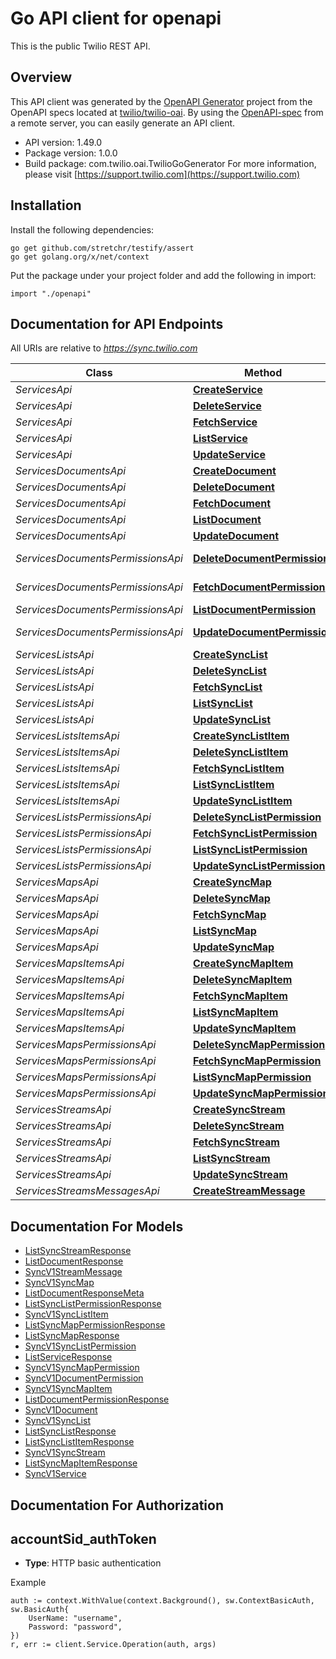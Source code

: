 # Go API client for openapi

This is the public Twilio REST API.

## Overview
This API client was generated by the [OpenAPI Generator](https://openapi-generator.tech) project from the OpenAPI specs located at [twilio/twilio-oai](https://github.com/twilio/twilio-oai/tree/main/spec).  By using the [OpenAPI-spec](https://www.openapis.org/) from a remote server, you can easily generate an API client.

- API version: 1.49.0
- Package version: 1.0.0
- Build package: com.twilio.oai.TwilioGoGenerator
For more information, please visit [https://support.twilio.com](https://support.twilio.com)

## Installation

Install the following dependencies:

```shell
go get github.com/stretchr/testify/assert
go get golang.org/x/net/context
```

Put the package under your project folder and add the following in import:

```golang
import "./openapi"
```

## Documentation for API Endpoints

All URIs are relative to *https://sync.twilio.com*

Class | Method | HTTP request | Description
------------ | ------------- | ------------- | -------------
*ServicesApi* | [**CreateService**](docs/ServicesApi.md#createservice) | **Post** /v1/Services | 
*ServicesApi* | [**DeleteService**](docs/ServicesApi.md#deleteservice) | **Delete** /v1/Services/{Sid} | 
*ServicesApi* | [**FetchService**](docs/ServicesApi.md#fetchservice) | **Get** /v1/Services/{Sid} | 
*ServicesApi* | [**ListService**](docs/ServicesApi.md#listservice) | **Get** /v1/Services | 
*ServicesApi* | [**UpdateService**](docs/ServicesApi.md#updateservice) | **Post** /v1/Services/{Sid} | 
*ServicesDocumentsApi* | [**CreateDocument**](docs/ServicesDocumentsApi.md#createdocument) | **Post** /v1/Services/{ServiceSid}/Documents | 
*ServicesDocumentsApi* | [**DeleteDocument**](docs/ServicesDocumentsApi.md#deletedocument) | **Delete** /v1/Services/{ServiceSid}/Documents/{Sid} | 
*ServicesDocumentsApi* | [**FetchDocument**](docs/ServicesDocumentsApi.md#fetchdocument) | **Get** /v1/Services/{ServiceSid}/Documents/{Sid} | 
*ServicesDocumentsApi* | [**ListDocument**](docs/ServicesDocumentsApi.md#listdocument) | **Get** /v1/Services/{ServiceSid}/Documents | 
*ServicesDocumentsApi* | [**UpdateDocument**](docs/ServicesDocumentsApi.md#updatedocument) | **Post** /v1/Services/{ServiceSid}/Documents/{Sid} | 
*ServicesDocumentsPermissionsApi* | [**DeleteDocumentPermission**](docs/ServicesDocumentsPermissionsApi.md#deletedocumentpermission) | **Delete** /v1/Services/{ServiceSid}/Documents/{DocumentSid}/Permissions/{Identity} | 
*ServicesDocumentsPermissionsApi* | [**FetchDocumentPermission**](docs/ServicesDocumentsPermissionsApi.md#fetchdocumentpermission) | **Get** /v1/Services/{ServiceSid}/Documents/{DocumentSid}/Permissions/{Identity} | 
*ServicesDocumentsPermissionsApi* | [**ListDocumentPermission**](docs/ServicesDocumentsPermissionsApi.md#listdocumentpermission) | **Get** /v1/Services/{ServiceSid}/Documents/{DocumentSid}/Permissions | 
*ServicesDocumentsPermissionsApi* | [**UpdateDocumentPermission**](docs/ServicesDocumentsPermissionsApi.md#updatedocumentpermission) | **Post** /v1/Services/{ServiceSid}/Documents/{DocumentSid}/Permissions/{Identity} | 
*ServicesListsApi* | [**CreateSyncList**](docs/ServicesListsApi.md#createsynclist) | **Post** /v1/Services/{ServiceSid}/Lists | 
*ServicesListsApi* | [**DeleteSyncList**](docs/ServicesListsApi.md#deletesynclist) | **Delete** /v1/Services/{ServiceSid}/Lists/{Sid} | 
*ServicesListsApi* | [**FetchSyncList**](docs/ServicesListsApi.md#fetchsynclist) | **Get** /v1/Services/{ServiceSid}/Lists/{Sid} | 
*ServicesListsApi* | [**ListSyncList**](docs/ServicesListsApi.md#listsynclist) | **Get** /v1/Services/{ServiceSid}/Lists | 
*ServicesListsApi* | [**UpdateSyncList**](docs/ServicesListsApi.md#updatesynclist) | **Post** /v1/Services/{ServiceSid}/Lists/{Sid} | 
*ServicesListsItemsApi* | [**CreateSyncListItem**](docs/ServicesListsItemsApi.md#createsynclistitem) | **Post** /v1/Services/{ServiceSid}/Lists/{ListSid}/Items | 
*ServicesListsItemsApi* | [**DeleteSyncListItem**](docs/ServicesListsItemsApi.md#deletesynclistitem) | **Delete** /v1/Services/{ServiceSid}/Lists/{ListSid}/Items/{Index} | 
*ServicesListsItemsApi* | [**FetchSyncListItem**](docs/ServicesListsItemsApi.md#fetchsynclistitem) | **Get** /v1/Services/{ServiceSid}/Lists/{ListSid}/Items/{Index} | 
*ServicesListsItemsApi* | [**ListSyncListItem**](docs/ServicesListsItemsApi.md#listsynclistitem) | **Get** /v1/Services/{ServiceSid}/Lists/{ListSid}/Items | 
*ServicesListsItemsApi* | [**UpdateSyncListItem**](docs/ServicesListsItemsApi.md#updatesynclistitem) | **Post** /v1/Services/{ServiceSid}/Lists/{ListSid}/Items/{Index} | 
*ServicesListsPermissionsApi* | [**DeleteSyncListPermission**](docs/ServicesListsPermissionsApi.md#deletesynclistpermission) | **Delete** /v1/Services/{ServiceSid}/Lists/{ListSid}/Permissions/{Identity} | 
*ServicesListsPermissionsApi* | [**FetchSyncListPermission**](docs/ServicesListsPermissionsApi.md#fetchsynclistpermission) | **Get** /v1/Services/{ServiceSid}/Lists/{ListSid}/Permissions/{Identity} | 
*ServicesListsPermissionsApi* | [**ListSyncListPermission**](docs/ServicesListsPermissionsApi.md#listsynclistpermission) | **Get** /v1/Services/{ServiceSid}/Lists/{ListSid}/Permissions | 
*ServicesListsPermissionsApi* | [**UpdateSyncListPermission**](docs/ServicesListsPermissionsApi.md#updatesynclistpermission) | **Post** /v1/Services/{ServiceSid}/Lists/{ListSid}/Permissions/{Identity} | 
*ServicesMapsApi* | [**CreateSyncMap**](docs/ServicesMapsApi.md#createsyncmap) | **Post** /v1/Services/{ServiceSid}/Maps | 
*ServicesMapsApi* | [**DeleteSyncMap**](docs/ServicesMapsApi.md#deletesyncmap) | **Delete** /v1/Services/{ServiceSid}/Maps/{Sid} | 
*ServicesMapsApi* | [**FetchSyncMap**](docs/ServicesMapsApi.md#fetchsyncmap) | **Get** /v1/Services/{ServiceSid}/Maps/{Sid} | 
*ServicesMapsApi* | [**ListSyncMap**](docs/ServicesMapsApi.md#listsyncmap) | **Get** /v1/Services/{ServiceSid}/Maps | 
*ServicesMapsApi* | [**UpdateSyncMap**](docs/ServicesMapsApi.md#updatesyncmap) | **Post** /v1/Services/{ServiceSid}/Maps/{Sid} | 
*ServicesMapsItemsApi* | [**CreateSyncMapItem**](docs/ServicesMapsItemsApi.md#createsyncmapitem) | **Post** /v1/Services/{ServiceSid}/Maps/{MapSid}/Items | 
*ServicesMapsItemsApi* | [**DeleteSyncMapItem**](docs/ServicesMapsItemsApi.md#deletesyncmapitem) | **Delete** /v1/Services/{ServiceSid}/Maps/{MapSid}/Items/{Key} | 
*ServicesMapsItemsApi* | [**FetchSyncMapItem**](docs/ServicesMapsItemsApi.md#fetchsyncmapitem) | **Get** /v1/Services/{ServiceSid}/Maps/{MapSid}/Items/{Key} | 
*ServicesMapsItemsApi* | [**ListSyncMapItem**](docs/ServicesMapsItemsApi.md#listsyncmapitem) | **Get** /v1/Services/{ServiceSid}/Maps/{MapSid}/Items | 
*ServicesMapsItemsApi* | [**UpdateSyncMapItem**](docs/ServicesMapsItemsApi.md#updatesyncmapitem) | **Post** /v1/Services/{ServiceSid}/Maps/{MapSid}/Items/{Key} | 
*ServicesMapsPermissionsApi* | [**DeleteSyncMapPermission**](docs/ServicesMapsPermissionsApi.md#deletesyncmappermission) | **Delete** /v1/Services/{ServiceSid}/Maps/{MapSid}/Permissions/{Identity} | 
*ServicesMapsPermissionsApi* | [**FetchSyncMapPermission**](docs/ServicesMapsPermissionsApi.md#fetchsyncmappermission) | **Get** /v1/Services/{ServiceSid}/Maps/{MapSid}/Permissions/{Identity} | 
*ServicesMapsPermissionsApi* | [**ListSyncMapPermission**](docs/ServicesMapsPermissionsApi.md#listsyncmappermission) | **Get** /v1/Services/{ServiceSid}/Maps/{MapSid}/Permissions | 
*ServicesMapsPermissionsApi* | [**UpdateSyncMapPermission**](docs/ServicesMapsPermissionsApi.md#updatesyncmappermission) | **Post** /v1/Services/{ServiceSid}/Maps/{MapSid}/Permissions/{Identity} | 
*ServicesStreamsApi* | [**CreateSyncStream**](docs/ServicesStreamsApi.md#createsyncstream) | **Post** /v1/Services/{ServiceSid}/Streams | 
*ServicesStreamsApi* | [**DeleteSyncStream**](docs/ServicesStreamsApi.md#deletesyncstream) | **Delete** /v1/Services/{ServiceSid}/Streams/{Sid} | 
*ServicesStreamsApi* | [**FetchSyncStream**](docs/ServicesStreamsApi.md#fetchsyncstream) | **Get** /v1/Services/{ServiceSid}/Streams/{Sid} | 
*ServicesStreamsApi* | [**ListSyncStream**](docs/ServicesStreamsApi.md#listsyncstream) | **Get** /v1/Services/{ServiceSid}/Streams | 
*ServicesStreamsApi* | [**UpdateSyncStream**](docs/ServicesStreamsApi.md#updatesyncstream) | **Post** /v1/Services/{ServiceSid}/Streams/{Sid} | 
*ServicesStreamsMessagesApi* | [**CreateStreamMessage**](docs/ServicesStreamsMessagesApi.md#createstreammessage) | **Post** /v1/Services/{ServiceSid}/Streams/{StreamSid}/Messages | 


## Documentation For Models

 - [ListSyncStreamResponse](docs/ListSyncStreamResponse.md)
 - [ListDocumentResponse](docs/ListDocumentResponse.md)
 - [SyncV1StreamMessage](docs/SyncV1StreamMessage.md)
 - [SyncV1SyncMap](docs/SyncV1SyncMap.md)
 - [ListDocumentResponseMeta](docs/ListDocumentResponseMeta.md)
 - [ListSyncListPermissionResponse](docs/ListSyncListPermissionResponse.md)
 - [SyncV1SyncListItem](docs/SyncV1SyncListItem.md)
 - [ListSyncMapPermissionResponse](docs/ListSyncMapPermissionResponse.md)
 - [ListSyncMapResponse](docs/ListSyncMapResponse.md)
 - [SyncV1SyncListPermission](docs/SyncV1SyncListPermission.md)
 - [ListServiceResponse](docs/ListServiceResponse.md)
 - [SyncV1SyncMapPermission](docs/SyncV1SyncMapPermission.md)
 - [SyncV1DocumentPermission](docs/SyncV1DocumentPermission.md)
 - [SyncV1SyncMapItem](docs/SyncV1SyncMapItem.md)
 - [ListDocumentPermissionResponse](docs/ListDocumentPermissionResponse.md)
 - [SyncV1Document](docs/SyncV1Document.md)
 - [SyncV1SyncList](docs/SyncV1SyncList.md)
 - [ListSyncListResponse](docs/ListSyncListResponse.md)
 - [ListSyncListItemResponse](docs/ListSyncListItemResponse.md)
 - [SyncV1SyncStream](docs/SyncV1SyncStream.md)
 - [ListSyncMapItemResponse](docs/ListSyncMapItemResponse.md)
 - [SyncV1Service](docs/SyncV1Service.md)


## Documentation For Authorization



## accountSid_authToken

- **Type**: HTTP basic authentication

Example

```golang
auth := context.WithValue(context.Background(), sw.ContextBasicAuth, sw.BasicAuth{
    UserName: "username",
    Password: "password",
})
r, err := client.Service.Operation(auth, args)
```

